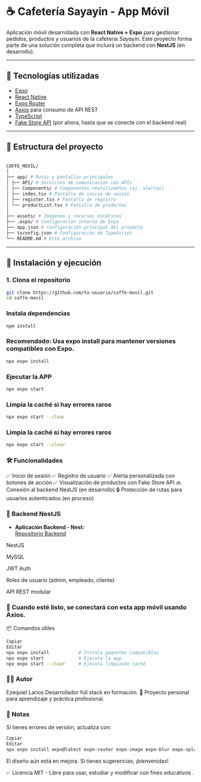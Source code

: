 # ☕ Cafetería Sayayin - App Móvil

Aplicación móvil desarrollada con **React Native + Expo** para gestionar pedidos, productos y usuarios de la cafetería *Sayayin*. Este proyecto forma parte de una solución completa que incluirá un backend con **NestJS** (en desarrollo).

---

## 📱 Tecnologías utilizadas

- [Expo](https://expo.dev/)
- [React Native](https://reactnative.dev/)
- [Expo Router](https://expo.github.io/router/)
- [Axios](https://axios-http.com/) para consumo de API REST
- [TypeScript](https://www.typescriptlang.org/)
- [Fake Store API](https://fakestoreapi.com/) (por ahora, hasta que se conecte con el backend real)

---

## 📁 Estructura del proyecto
```bash

COFFE_MOVIL/
│
├── app/ # Rutas y pantallas principales
│ ├── API/ # Servicios de comunicación con APIs
│ ├── Components/ # Componentes reutilizables (ej. alertas)
│ ├── index.tsx # Pantalla de inicio de sesión
│ ├── register.tsx # Pantalla de registro
│ └── productList.tsx # Pantalla de productos
│
├── assets/ # Imágenes y recursos estáticos
├── .expo/ # Configuración interna de Expo
├── app.json # Configuración principal del proyecto
├── tsconfig.json # Configuración de TypeScript
└── README.md # Este archivo
```

---

## 🚀 Instalación y ejecución

### 1. Clona el repositorio

```bash
git clone https://github.com/tu-usuario/coffe-movil.git
cd coffe-movil
```

### Instala dependencias
```bash
npm install
```
###  Recomendado: Usa expo install para mantener versiones compatibles con Expo.

```bash
npx expo install

```
### Ejecutar la APP
```bash
npx expo start

```
### Limpia la caché si hay errores raros
```bash
npx expo start --clear

```
### Limpia la caché si hay errores raros
```bash
npx expo start --clear

```
### 🛠 Funcionalidades
✅ Inicio de sesión
✅ Registro de usuario
✅ Alerta personalizada con botones de acción
✅ Visualización de productos con Fake Store API
🔜 Conexión al backend NestJS (en desarrollo)
🔒 Protección de rutas para usuarios autenticados (en proceso)

### 🔗 Backend NestJS

- **Aplicación Backend - Nest:**  
    [Repositorio Backend](https://github.com/Ezequiel-2023/Backend_Coffee_Sayajin)
  
NestJS

MySQL

JWT Auth

Roles de usuario (admin, empleado, cliente)

API REST modular

### 📌 Cuando esté listo, se conectará con esta app móvil usando Axios.

📦 Comandos útiles
```bash
Copiar
Editar
npx expo install           # Instala paquetes compatibles
npx expo start             # Ejecuta la app
npx expo start --clear     # Ejecuta limpiando caché
```
### 🙋‍♂️ Autor
Ezequiel Larios
Desarrollador full stack en formación.
🚀 Proyecto personal para aprendizaje y práctica profesional.

### 📌 Notas
Si tienes errores de versión, actualiza con:

```bash
Copiar
Editar
npx expo install expo@latest expo-router expo-image expo-blur expo-splash-screen react-native
```

El diseño aún está en mejora. Si tienes sugerencias, ¡bienvenidas!

✅ Licencia
MIT - Libre para usar, estudiar y modificar con fines educativos .

